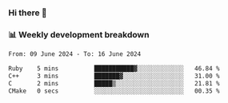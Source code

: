 ### Hi there 👋

### 📊 Weekly development breakdown
<!--START_SECTION:waka-->

```txt
From: 09 June 2024 - To: 16 June 2024

Ruby    5 mins          ███████████▓░░░░░░░░░░░░░   46.84 %
C++     3 mins          ███████▓░░░░░░░░░░░░░░░░░   31.00 %
C       2 mins          █████▒░░░░░░░░░░░░░░░░░░░   21.81 %
CMake   0 secs          ░░░░░░░░░░░░░░░░░░░░░░░░░   00.35 %
```

<!--END_SECTION:waka-->
